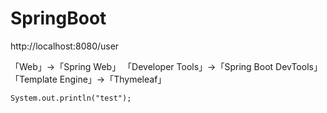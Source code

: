 # SpringBoot<br>

http://localhost:8080/user<br>

「Web」→「Spring Web」
「Developer Tools」→「Spring Boot DevTools」
「Template Engine」→「Thymeleaf」

```
System.out.println("test");
```